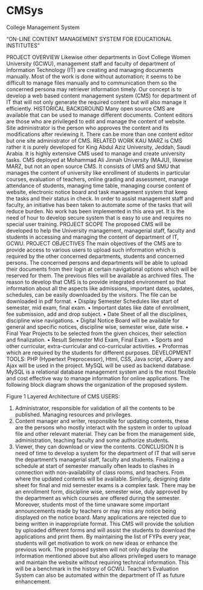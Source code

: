 # CMSys
College Management System 

“ON-LINE 
CONTENT MANAGEMENT SYSTEM 
FOR 
EDUCATIONAL INSTITUTES”


PROJECT OVERVIEW
	Likewise other departments in Govt College Women University (GCWU), management staff and faculty of department of Information Technology (IT) are creating and managing documents manually. 
	Most of the work is done without automation; it seems to be difficult to manage files manually and to communication them so the concerned persona may retriever information timely. 
	Our concept is to develop a web based content management system (CMS) for department of IT that will not only generate the required content but will also manage it efficiently.
HISTORICAL BACKGROUND
	Many open source CMS are available that can be used to manage different documents. Content editors are those who are privileged to edit and manage the content of website. Site administrator is the person who approves the content and its modifications after reviewing it. There can be more than one content editor but one site administrator of CMS. 
RELATED WORK
	KAU MARZ is CMS rather it is purely developed for King Abdul Aziz University, Jeddah, Saudi Arabia. It is highly extensive CMS used to manage and create university tasks. 
	CMS deployed at Mohammad Ali Jinnah University (MAJU), likewise MARZ, but not an open source CMS. It consists of UMS and SMU that manages the content of university like enrollment of students in particular courses, evaluation of teachers, online grading and assessment, manage attendance of students, managing time table, managing course content of website, electronic notice board and task management system that keep the tasks  and their status in check.
	In order to assist management staff and faculty, an initiative has been taken to automate some of the tasks that will reduce burden. No work has been implemented in this area yet. It is the need of hour to develop secure system that is easy to use and requires no special user training.
PROJECT SCOPE
The proposed CMS will be developed to help the University management, managerial staff, faculty and students in accessing and managing the content of department of IT, GCWU. 
PROJECT OBJECTIVES 
	The main objectives of the CMS are to provide access to various users to upload such information which is required by the other concerned departments, students and concerned persons. The concerned persons and departments will be able to upload their documents from their login at certain navigational options which will be reserved for them. The previous files will be available as archived files. 
	The reason to develop that CMS is to provide integrated environment so that information about all the aspects like admissions, important dates, updates, schedules, can be easily downloaded by the visitors. The file can be downloaded in pdf format.
•	Display Semester Schedules like start of semester, mid exam, final exam.
•	Important dates like date of enrollment, fee submission, add and drop subject.
•	Date Sheet of all the disciplines, discipline wise navigations. 
•	Digital Notice Board will be available for general and specific notices, discipline wise, semester wise, date wise.
•	Final Year Projects to be selected from the given choices, their selection and finalization.
•	Result Semester Mid Exam, Final Exam.
•	Sports and other curricular, extra-curricular and co-curricular activities.
•	Proformas which are required by the students for different purposes.
DEVELOPMENT TOOLS: 
PHP (Hypertext Preprocessor), Html, CSS, Java script,  JQuery and Ajax will be used in the project. MySQL will be used as backend database. MySQL is a relational database management system and is the most flexible and cost effective way to manage information for online applications. 
The following block diagram shows the organization of the proposed system.
 
Figure 1 Layered Architecture of CMS
USERS:
1.	Administrator, responsible for validation of all the contents to be published. Managing resources and privileges.
2.	Content manager and writer, responsible for updating contents, these are the persons who mostly interact with the system in order to upload file and other relevant material. They can be from the management side, administration, teaching faculty and some authorize students.
3.	Viewer, they can download or view the contents.
CONCLUSION
	It is need of time to develop a system for the department of IT that will serve the department’s managerial staff, faculty and students. Finalizing a schedule at start of semester manually often leads to clashes in connection with non-availability of class rooms, and teachers. From where the updated contents will be available.
	Similarly, designing date sheet for final and mid semester exams is a complex task. There may be an enrollment form, discipline wise, semester wise, duly approved by the department as which courses are offered during the semester. 
	Moreover, students most of the time unaware some important announcements made by teachers or may miss any notice being displayed on the notice board. 
	Many applications are rejected due to being written in inappropriate format. This CMS will provide the solution by uploaded different forms and will assist the students to download the applications and print them. 
	By maintaining the list of FYPs every year, students will get motivation to work on new ideas or enhance the previous work. The proposed system will not only display the information mentioned above but also allows privileged users to manage and maintain the website without requiring technical information. This will be a benchmark in the history of GCWU. Teacher’s Evaluation System can also be automated within the department of IT as future enhancement.

